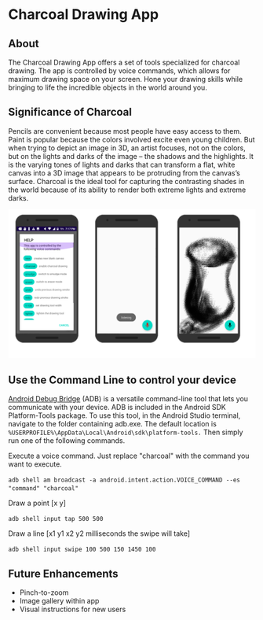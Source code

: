 # Charcoal Drawing App

## About
The Charcoal Drawing App offers a set of tools specialized for charcoal drawing.
The app is controlled by voice commands, which allows for maximum drawing space on your screen.
Hone your drawing skills while bringing to life the incredible objects in the world around you.

## Significance of Charcoal
Pencils are convenient because most people have easy access to them. Paint is popular because the colors involved excite even young children. 
But when trying to depict an image in 3D, an artist focuses, not on the colors, but on the lights and darks of the image – the shadows and the highlights. 
It is the varying tones of lights and darks that can transform a flat, white canvas into a 3D image that appears to be protruding from the canvas’s surface.
Charcoal is the ideal tool for capturing the contrasting shades in the world because of its ability to render both extreme lights and extreme darks.

![](app/src/images/threePhoneScreens.png)

## Use the Command Line to control your device
[Android Debug Bridge](https://developer.android.com/studio/command-line/adb) (ADB) is a versatile command-line tool that lets you communicate with your device. ADB is included in the Android SDK Platform-Tools package. To use this tool, in the Android Studio terminal, navigate to the folder containing adb.exe. The default location is `%USERPROFILE%\AppData\Local\Android\sdk\platform-tools.` Then simply run one of the following commands.

Execute a voice command. Just replace "charcoal" with the command you want to execute.

`adb shell am broadcast -a android.intent.action.VOICE_COMMAND --es "command" "charcoal"`

Draw a point [x y]

`adb shell input tap 500 500`

Draw a line [x1 y1 x2 y2 milliseconds the swipe will take]

`adb shell input swipe 100 500 150 1450 100`

## Future Enhancements
* Pinch-to-zoom
* Image gallery within app
* Visual instructions for new users
